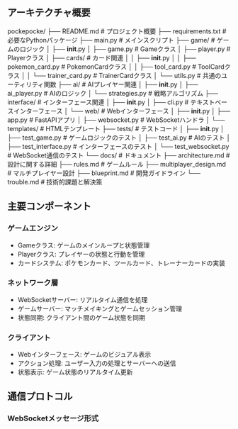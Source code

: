 ## アーキテクチャ概要

pockepocke/
├── README.md                  # プロジェクト概要
├── requirements.txt           # 必要なPythonパッケージ
├── main.py                    # メインスクリプト
├── game/                      # ゲームのロジック
│   ├── __init__.py
│   ├── game.py                # Gameクラス
│   ├── player.py              # Playerクラス
│   ├── cards/                 # カード関連
│   │   ├── __init__.py
│   │   ├── pokemon_card.py    # PokemonCardクラス
│   │   ├── tool_card.py       # ToolCardクラス
│   │   └── trainer_card.py    # TrainerCardクラス
│   └── utils.py               # 共通のユーティリティ関数
├── ai/                        # AIプレイヤー関連
│   ├── __init__.py
│   ├── ai_player.py           # AIのロジック
│   └── strategies.py          # 戦略アルゴリズム
├── interface/                 # インターフェース関連
│   ├── __init__.py
│   ├── cli.py                 # テキストベースインターフェース
│   └── web/                   # Webインターフェース
│       ├── __init__.py
│       ├── app.py             # FastAPIアプリ
│       ├── websocket.py       # WebSocketハンドラ
│       └── templates/         # HTMLテンプレート
├── tests/                     # テストコード
│   ├── __init__.py
│   ├── test_game.py           # ゲームロジックのテスト
│   ├── test_ai.py             # AIのテスト
│   ├── test_interface.py      # インターフェースのテスト
│   └── test_websocket.py      # WebSocket通信のテスト
└── docs/                      # ドキュメント
    ├── architecture.md        # 設計に関する詳細
    ├── rules.md               # ゲームルール
    ├── multiplayer_design.md  # マルチプレイヤー設計
    ├── blueprint.md           # 開発ガイドライン
    └── trouble.md             # 技術的課題と解決策

## 主要コンポーネント

### ゲームエンジン
- Gameクラス: ゲームのメインループと状態管理
- Playerクラス: プレイヤーの状態と行動を管理
- カードシステム: ポケモンカード、ツールカード、トレーナーカードの実装

### ネットワーク層
- WebSocketサーバー: リアルタイム通信を処理
- ゲームサーバー: マッチメイキングとゲームセッション管理
- 状態同期: クライアント間のゲーム状態を同期

### クライアント
- Webインターフェース: ゲームのビジュアル表示
- アクション処理: ユーザー入力の処理とサーバーへの送信
- 状態表示: ゲーム状態のリアルタイム更新

## 通信プロトコル

### WebSocketメッセージ形式
